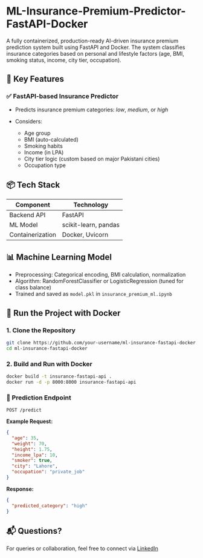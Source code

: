 # ML-Insurance-Premium-Predictor-FastAPI-Docker
A fully containerized, production-ready AI-driven insurance premium prediction system built using FastAPI and Docker. The system classifies insurance categories based on personal and lifestyle factors (age, BMI, smoking status, income, city tier, occupation).

## 🚀 Key Features

### ✅ **FastAPI-based Insurance Predictor**

* Predicts insurance premium categories: *low*, *medium*, or *high*
* Considers:

  * Age group
  * BMI (auto-calculated)
  * Smoking habits
  * Income (in LPA)
  * City tier logic (custom based on major Pakistani cities)
  * Occupation type

## 📦 **Tech Stack**

| Component        | Technology                  |
| ---------------- | --------------------------- |
| Backend API      | FastAPI                     |
| ML Model         | scikit-learn, pandas        |
| Containerization | Docker, Uvicorn             |

## 📊 **Machine Learning Model**

* Preprocessing: Categorical encoding, BMI calculation, normalization
* Algorithm: RandomForestClassifier or LogisticRegression (tuned for class balance)
* Trained and saved as `model.pkl` in `insurance_premium_ml.ipynb`

## 🐳 **Run the Project with Docker**

### 1. Clone the Repository

```bash
git clone https://github.com/your-username/ml-insurance-fastapi-docker.git
cd ml-insurance-fastapi-docker
```

### 2. Build and Run with Docker

```bash
docker build -t insurance-fastapi-api .
docker run -d -p 8000:8000 insurance-fastapi-api
```

### 🎯 Prediction Endpoint

```http
POST /predict
```

**Example Request:**

```json
{
  "age": 35,
  "weight": 70,
  "height": 1.75,
  "income_lpa": 10,
  "smoker": true,
  "city": "Lahore",
  "occupation": "private_job"
}
```

**Response:**

```json
{
  "predicted_category": "high"
}
```

## 📬 **Questions?**

For queries or collaboration, feel free to connect via [LinkedIn](https://www.linkedin.com/in/muhammad-hamza-khattak/)
